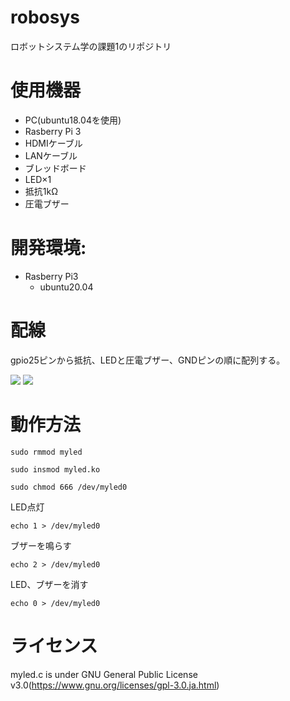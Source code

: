 # robosys

ロボットシステム学の課題1のリポジトリ

# 使用機器
* PC(ubuntu18.04を使用)
* Rasberry Pi 3
* HDMIケーブル
* LANケーブル
* ブレッドボード
* LED×1
* 抵抗1kΩ
* 圧電ブザー

# 開発環境:
* Rasberry Pi3
  * ubuntu20.04

# 配線
gpio25ピンから抵抗、LEDと圧電ブザー、GNDピンの順に配列する。

![](https://lh3.googleusercontent.com/5XVVP76mozH5nTRnFArJEeF2bGDebCs_uXAj4k6lGFsCxTR5IYqvNhHSX1PQAkgyDRVggLZUriQjCnwzPMu0rgWsjfyjzjbVlbw5-3d5hw)
![](https://lh3.googleusercontent.com/2YnfVsCZ_gcHF1fi-zvSBoEVayzknAahSlrE5Jc_n35a2a3pv_3jcnWK3qB2E025ehu3FLVgbLGCYQzTfgcwAuLlgM_veXAucifQ-w4Y)

# 動作方法
```
sudo rmmod myled
```
 ```
 sudo insmod myled.ko
 ```
 ```
 sudo chmod 666 /dev/myled0
 ```
LED点灯
 ```
 echo 1 > /dev/myled0
 ```
 ブザーを鳴らす
 ```
 echo 2 > /dev/myled0
 ```
 LED、ブザーを消す
 
 ```
 echo 0 > /dev/myled0
 ```
 
  # ライセンス
myled.c is under GNU General Public License v3.0(https://www.gnu.org/licenses/gpl-3.0.ja.html)
